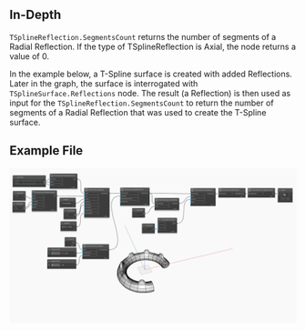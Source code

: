 ## In-Depth
`TSplineReflection.SegmentsCount` returns the number of segments of a Radial Reflection. If the type of TSplineReflection is Axial, the node returns a value of 0. 

In the example below, a T-Spline surface is created with added Reflections. Later in the graph, the surface is interrogated with `TSplineSurface.Reflections` node. The result (a Reflection) is then used as input for the `TSplineReflection.SegmentsCount` to return the number of segments of a Radial Reflection that was used to create the T-Spline surface.

## Example File

![Example](./Autodesk.DesignScript.Geometry.TSpline.TSplineReflection.SegmentsCount_img.jpg)